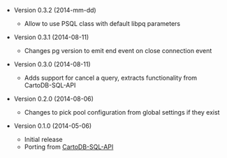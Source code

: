 * Version 0.3.2 (2014-mm-dd)
    - Allow to use PSQL class with default libpq parameters

* Version 0.3.1 (2014-08-11)
    - Changes pg version to emit end event on close connection event

* Version 0.3.0 (2014-08-11)
    - Adds support for cancel a query, extracts functionality from CartoDB-SQL-API

* Version 0.2.0 (2014-08-06)
    - Changes to pick pool configuration from global settings if they exist

* Version 0.1.0 (2014-05-06)
    - Initial release
    - Porting from [CartoDB-SQL-API](https://github.com/CartoDB/CartoDB-SQL-API)
